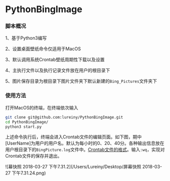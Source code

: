 # PythonBingImage
### 脚本概况

1、基于Python3编写

2、设置桌面壁纸命令仅适用于MacOS

3、默认调用系统Crontab壁纸周期性下载以及设置

4、主执行文件以及执行记录文件放在用户的根目录下

5、图片保存目录为根目录下图片文件夹下默认新建的`Bing_Pictures`文件夹下

### 使用方法

打开MacOS的终端，在终端依次输入

```sh
git clone git@github.com:lureiny/PythonBingImage.git
cd PythonBingImage/
python3 start.py
```

上述命令执行后，终端会进入Crontab文件的编辑页面。如下图，期中[UserName]为用户的用户名。默认为每小时的0、20、40分。各种输出信息放在用户根目录下的`BingPicture.log`文件中。[Crontab文件的格式](https://www.ibm.com/support/knowledgecenter/zh/ssw_aix_71/com.ibm.aix.cmds1/crontab.htm#crontab__rrnpi36bmary)。输入`:wq`，实现对Crontab文件的保存并退出。

![幕快照 2018-03-27 下午7.31.2](/Users/Lureiny/Desktop/屏幕快照 2018-03-27 下午7.31.24.png)